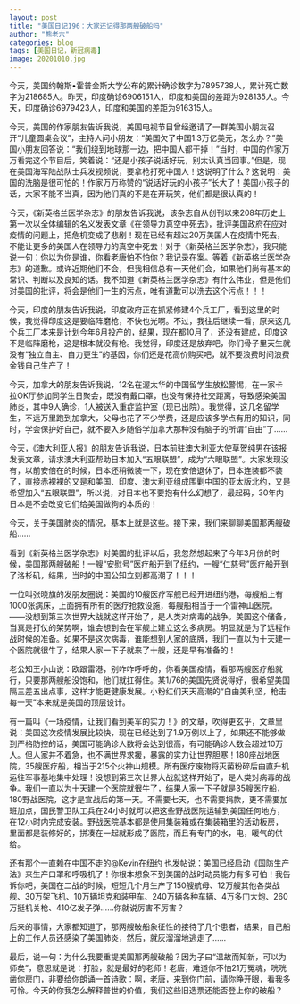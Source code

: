 ```yaml
---
layout: post
title: "美国日记196：大家还记得那两艘破船吗"
author: "熊老六"
categories: blog
tags: [美国日记，新冠病毒]
image: 20201010.jpg
---
```


今天，美国约翰斯•霍普金斯大学公布的累计确诊数字为7895738人，累计死亡数字为218685人。昨天，印度确诊6906151人，印度和美国的差距为928135人。今天，印度确诊6979423人，印度和美国的差距为916315人。

今天，美国的作家朋友告诉我说，美国电视节目曾经邀请了一群美国小朋友召开“儿童圆桌会议”，主持人问小朋友：“美国欠了中国1.3万亿美元，怎么办？”美国小朋友回答说：“我们绕到地球那一边，把中国人都干掉！”当时，中国的作家万万看完这个节目后，笑着说：“还是小孩子说话好玩，别太认真当回事。”但是，现在美国海军陆战队士兵发视频说，要拿枪打死中国人！这说明了什么？这说明：美国的洗脑是很可怕的！作家万万称赞的“说话好玩的小孩子”长大了！美国小孩子的话，大家不能不当真，因为他们真的不是在开玩笑，他们都是很认真的！

今天，《新英格兰医学杂志》的朋友告诉我说，该杂志自从创刊以来208年历史上第一次以全体编辑的名义发表文章《在领导力真空中死去》，批评美国政府在应对疫情的问题上，把危机变成了悲剧！现在已经有超过20万美国人在疫情中死去，不能让更多的美国人在领导力的真空中死去！对于《新英格兰医学杂志》，我只能说一句：你以为你是谁，你看老唐怕不怕你？我记录在案。等着《新英格兰医学杂志》的道歉。或许近期他们不会，但我相信总有一天他们会，如果他们尚有基本的常识、判断以及良知的话。我不知道《新英格兰医学杂志》有什么伟业，但是他们对美国的批评，将会是他们一生的污点，唯有道歉可以洗去这个污点！！！

今天，印度的朋友告诉我说，印度政府正在抓紧修建4个兵工厂，看到这里的时候，我觉得印度这是要临阵磨枪，不快也光啊。不过，我往后继续一看，原来这几个兵工厂本来是计划今年6月投产的，结果，现在都10月了，还没有建成，印度这不是临阵磨枪，这是根本就没有枪。我觉得，印度还是放弃吧，你们骨子里天生就没有“独立自主、自力更生”的基因，你们还是花高价购买吧，就不要浪费时间浪费金钱自己生产了！

今天，加拿大的朋友告诉我说，12名在渥太华的中国留学生放松警惕，在一家卡拉OK厅参加同学生日聚会，既没有戴口罩，也没有保持社交距离，导致感染美国肺炎，其中9人确诊，1人被送入重症监护室（现已出院）。我觉得，这几名留学生，不远万里跑到加拿大，父母也花了不少学费，还是应该多学点有用的知识，同时，学会保护好自己，就不要入乡随俗学加拿大那种没有脑子的所谓“自由”了……

今天，《澳大利亚人报》的朋友告诉我说，日本前驻澳大利亚大使草贺纯男在该报发表文章，请求澳大利亚帮助日本加入“五眼联盟”，成为“六眼联盟”。大家发现没有，以前安倍在的时候，日本还稍微装一下，现在安倍退休了，日本连装都不装了，直接赤裸裸的又是和美国、印度、澳大利亚组成围剿中国的亚太版北约，又是希望加入“五眼联盟”，所以说，对日本也不要抱有什么幻想了，最起码，30年内日本是不会改变它们给美国做狗的本质的！

今天，关于美国肺炎的情况，基本上就是这些。接下来，我们来聊聊美国那两艘破船……

看到《新英格兰医学杂志》对美国的批评以后，我忽然想起来了今年3月份的时候，美国那两艘破船！一艘“安慰号”医疗船开到了纽约，一艘“仁慈号”医疗船开到了洛杉矶，结果，当时的中国公知立刻都高潮了！！！

一位叫张晓旗的发朋友圈说：美国的10艘医疗军舰已经开进纽约港，每艘船上有1000张病床，上面拥有所有的医疗抢救设施，每艘船相当于一个雷神山医院。——没想到第三次世界大战就这样开始了，是人类对病毒的战争。美国这个储备，当真是打仗的架势啊，谁会想到会在军舰上建立这么多病房。明显就是为了远程作战时候的准备。如果不是这次病毒，谁能想到人家的底牌，我们一直以为十天建一个医院就很牛了，结果人家一下子就来了十艘，还是早有准备的！

老公知王小山说：欧跟雷港，别咋咋呼呼的，你看美国疫情，看那两艘医疗船就行，只要那两艘船没饱和，他们就扛得住。某1/76的美国先贤说得好，很希望美国隔三差五出点事，这样才能更健康发展。小粉红们天天高潮的“自由美利坚，枪击每一天”本来就是美国的顶层设计。

有一篇叫《一场疫情，让我们看到美军的实力！》的文章，吹得更玄乎，文章里说：美国这次疫情发展比较快，现在已经达到了1.9万例以上了，如果还不能够做到严格防控的话，美国可能确诊人数将会达到很高，有可能确诊人数会超过10万人。但人家并不着急，也不满世界求援，暴露的实力让世界胆寒！180座战地医院，35艘医疗船，相当于215个火神山规模。所有医疗废物将灭菌粉碎后由直升机运往军事基地集中处理！没想到第三次世界大战就这样开始了，是人类对病毒的战争。我们一直以为十天建一个医院就很牛了，结果人家一下子就是35艘医疗船，180野战医院，这才是宣战后的第一天。不需要七天，也不需要捐款，更不需要加班加点，国民警卫队工兵在24小时就可以把这些野战医院运输到美国任何地方，在12小时内完成安装。野战医院基本都是使用集装箱或在集装箱里的活动板房，里面都是装修好的，拼凑在一起就形成了医院，而且有专门的水，电，暖气的供给。

还有那个一直赖在中国不走的@Kevin在纽约 也发帖说：美国已经启动《国防生产法》来生产口罩和呼吸机了！你根本想象不到美国的战时动员能力有多可怕！我告诉你吧，美国在二战的时候，短短几个月生产了150艘航母、12万艘其他各类战舰、30万架飞机、10万辆坦克和装甲车、240万辆各种车辆、4万多门大炮、260万挺机关枪、410亿发子弹……你就说厉害不厉害？

后来的事情，大家都知道了，那两艘破船象征性的接待了几个患者，结果，自己船上的工作人员还感染了美国肺炎，然后，就灰溜溜地逃走了……

最后，说一句：为什么我要重提美国那两艘破船？因为子曰“温故而知新，可以为师矣”，意思就是说：打脸，就是最好的老师！老唐，难道你不怕21万冤魂，咣咣凿你房门，非要给你朗诵一首诗歌：啊，老唐，来到你门前，请你睁开眼，看我多可怜。今天的你我怎么解释普世的价值，我们这些旧选票还能否登上你的破船？
